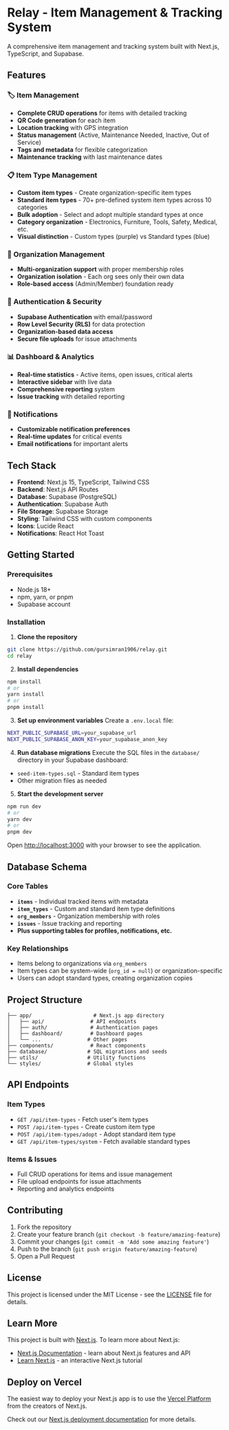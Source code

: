 # Relay - Item Management & Tracking System

A comprehensive item management and tracking system built with Next.js, TypeScript, and Supabase.

## Features

### 🏷️ Item Management

- **Complete CRUD operations** for items with detailed tracking
- **QR Code generation** for each item
- **Location tracking** with GPS integration
- **Status management** (Active, Maintenance Needed, Inactive, Out of Service)
- **Tags and metadata** for flexible categorization
- **Maintenance tracking** with last maintenance dates

### 📋 Item Type Management

- **Custom item types** - Create organization-specific item types
- **Standard item types** - 70+ pre-defined system item types across 10 categories
- **Bulk adoption** - Select and adopt multiple standard types at once
- **Category organization** - Electronics, Furniture, Tools, Safety, Medical, etc.
- **Visual distinction** - Custom types (purple) vs Standard types (blue)

### 🏢 Organization Management

- **Multi-organization support** with proper membership roles
- **Organization isolation** - Each org sees only their own data
- **Role-based access** (Admin/Member) foundation ready

### 🔐 Authentication & Security

- **Supabase Authentication** with email/password
- **Row Level Security (RLS)** for data protection
- **Organization-based data access**
- **Secure file uploads** for issue attachments

### 📊 Dashboard & Analytics

- **Real-time statistics** - Active items, open issues, critical alerts
- **Interactive sidebar** with live data
- **Comprehensive reporting** system
- **Issue tracking** with detailed reporting

### 🔔 Notifications

- **Customizable notification preferences**
- **Real-time updates** for critical events
- **Email notifications** for important alerts

## Tech Stack

- **Frontend**: Next.js 15, TypeScript, Tailwind CSS
- **Backend**: Next.js API Routes
- **Database**: Supabase (PostgreSQL)
- **Authentication**: Supabase Auth
- **File Storage**: Supabase Storage
- **Styling**: Tailwind CSS with custom components
- **Icons**: Lucide React
- **Notifications**: React Hot Toast

## Getting Started

### Prerequisites

- Node.js 18+
- npm, yarn, or pnpm
- Supabase account

### Installation

1. **Clone the repository**

```bash
git clone https://github.com/gursimran1906/relay.git
cd relay
```

2. **Install dependencies**

```bash
npm install
# or
yarn install
# or
pnpm install
```

3. **Set up environment variables**
   Create a `.env.local` file:

```bash
NEXT_PUBLIC_SUPABASE_URL=your_supabase_url
NEXT_PUBLIC_SUPABASE_ANON_KEY=your_supabase_anon_key
```

4. **Run database migrations**
   Execute the SQL files in the `database/` directory in your Supabase dashboard:

- `seed-item-types.sql` - Standard item types
- Other migration files as needed

5. **Start the development server**

```bash
npm run dev
# or
yarn dev
# or
pnpm dev
```

Open [http://localhost:3000](http://localhost:3000) with your browser to see the application.

## Database Schema

### Core Tables

- **`items`** - Individual tracked items with metadata
- **`item_types`** - Custom and standard item type definitions
- **`org_members`** - Organization membership with roles
- **`issues`** - Issue tracking and reporting
- **Plus supporting tables for profiles, notifications, etc.**

### Key Relationships

- Items belong to organizations via `org_members`
- Item types can be system-wide (`org_id = null`) or organization-specific
- Users can adopt standard types, creating organization copies

## Project Structure

```
├── app/                    # Next.js app directory
│   ├── api/               # API endpoints
│   ├── auth/              # Authentication pages
│   ├── dashboard/         # Dashboard pages
│   └── ...               # Other pages
├── components/            # React components
├── database/             # SQL migrations and seeds
├── utils/                # Utility functions
└── styles/               # Global styles
```

## API Endpoints

### Item Types

- `GET /api/item-types` - Fetch user's item types
- `POST /api/item-types` - Create custom item type
- `POST /api/item-types/adopt` - Adopt standard item type
- `GET /api/item-types/system` - Fetch available standard types

### Items & Issues

- Full CRUD operations for items and issue management
- File upload endpoints for issue attachments
- Reporting and analytics endpoints

## Contributing

1. Fork the repository
2. Create your feature branch (`git checkout -b feature/amazing-feature`)
3. Commit your changes (`git commit -m 'Add some amazing feature'`)
4. Push to the branch (`git push origin feature/amazing-feature`)
5. Open a Pull Request

## License

This project is licensed under the MIT License - see the [LICENSE](LICENSE) file for details.

## Learn More

This project is built with [Next.js](https://nextjs.org). To learn more about Next.js:

- [Next.js Documentation](https://nextjs.org/docs) - learn about Next.js features and API
- [Learn Next.js](https://nextjs.org/learn) - an interactive Next.js tutorial

## Deploy on Vercel

The easiest way to deploy your Next.js app is to use the [Vercel Platform](https://vercel.com/new?utm_medium=default-template&filter=next.js&utm_source=create-next-app&utm_campaign=create-next-app-readme) from the creators of Next.js.

Check out our [Next.js deployment documentation](https://nextjs.org/docs/app/building-your-application/deploying) for more details.
